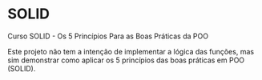# SOLID
Curso SOLID - Os 5 Princípios Para as Boas Práticas da POO 

Este projeto não tem a intenção de implementar a lógica das funções, mas sim demonstrar como aplicar os 5 princípios das boas práticas em POO (SOLID).

